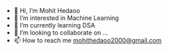 - 👋 Hi, I’m Mohit Hedaoo
- 👀 I’m interested in Machine Learning
- 🌱 I’m currently learning DSA
- 💞️ I’m looking to collaborate on ...
- 📫 How to reach me mohithedaoo2000@gmail.com

<!---
Wonders11/Wonders11 is a ✨ special ✨ repository because its `README.md` (this file) appears on your GitHub profile.
You can click the Preview link to take a look at your changes.
--->
